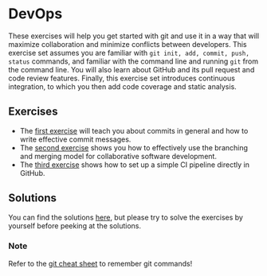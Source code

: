 # DevOps

These exercises will help you get started with git and use it in a way that will maximize collaboration and minimize conflicts between developers. 
This exercise set assumes you are familiar with `git init, add, commit, push, status` commands, and familiar with the command line and running `git` from the command line.
You will also learn about GitHub and its pull request and code review features.
Finally, this exercise set introduces continuous integration, to which you then add code coverage and static analysis.

## Exercises

  - The [first exercise](commit-messages.md) will teach you about commits in general and how to write effective commit messages.
  - The [second exercise](git-workflow) shows you how to effectively use the branching and merging model for collaborative software development.
  - The [third exercise](operations.md) shows how to set up a simple CI pipeline directly in GitHub.

## Solutions

You can find the solutions [here](solutions), but please try to solve the exercises by yourself before peeking at the solutions.


### Note
Refer to the [git cheat sheet](https://education.github.com/git-cheat-sheet-education.pdf) to remember git commands!


